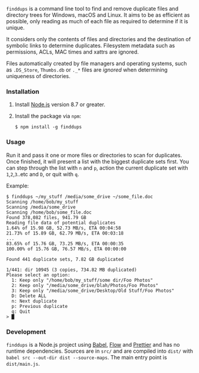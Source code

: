 `finddups` is a command line tool to find and remove duplicate files and 
directory trees for Windows, macOS and Linux. It aims to be as efficient as 
possible, only reading as much of each file as required to determine if it is
 unique.

It considers only the contents of files and directories and the destination 
of symbolic links to determine duplicates. Filesystem metadata such as 
permissions, ACLs, MAC times and xattrs are ignored.

Files automatically created by file managers and operating systems, such as 
`.DS_Store`, `Thumbs.db` or `._*` files are *ignored* when determining 
uniqueness of directories.

### Installation

1. Install [Node.js](https://nodejs.org/) version 8.7 or greater.
2. Install the package via `npm`:

   ```
   $ npm install -g finddups
   ```

### Usage

Run it and pass it one or more files or directories to scan for duplicates. 
Once finished, it will present a list with the biggest duplicate sets first. 
You can step through the list with `n` and `p`, action the current duplicate
set with `1`,`2`,`3`..etc and `D`, or quit with `q`.

Example:

```
$ finddups ~/my_stuff /media/some_drive ~/some_file.doc
Scanning /home/bob/my_stuff
Scanning /media/some_drive
Scanning /home/bob/some_file.doc
Found 378,082 files, 941.79 GB
Reading file data of potential duplicates
1.64% of 15.98 GB, 52.73 MB/s, ETA 00:04:58
21.73% of 15.89 GB, 62.79 MB/s, ETA 00:03:18
...
83.65% of 15.76 GB, 73.25 MB/s, ETA 00:00:35
100.00% of 15.76 GB, 76.57 MB/s, ETA 00:00:00

Found 441 duplicate sets, 7.82 GB duplicated

1/441: dir 10945 (3 copies, 734.82 MB duplicated)
Please select an option:
  1: Keep only "/home/bob/my_stuff/some dir/Foo Photos"
  2: Keep only "/media/some_drive/blah/Photos/Foo Photos"
  3: Keep only "/media/some_drive/Desktop/Old Stuff/Foo Photos"
  D: Delete ALL
  n: Next duplicate
  p: Previous duplicate
  q: Quit
> █
```

### Development

`finddups` is a Node.js project using [Babel](https://babeljs.io/),
[Flow](https://flow.org/) and [Prettier](https://prettier.io/) and has no 
runtime dependencies. Sources are in `src/` and are compiled into `dist/` 
with `babel src --out-dir dist --source-maps`. The main entry point is 
`dist/main.js`.

